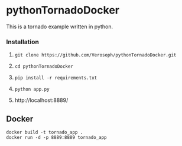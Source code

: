 # pythonTornadoDocker

This is a tornado example written in python.

### Installation

1. `git clone https://github.com/Verosoph/pythonTornadoDocker.git`

2. `cd pythonTornadoDocker`

3. `pip install -r requirements.txt`

4. `python app.py`

5. http://localhost:8889/

## Docker

```
docker build -t tornado_app .
docker run -d -p 8889:8889 tornado_app
```

